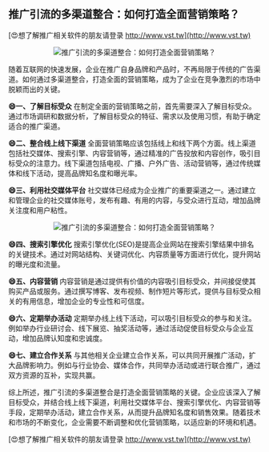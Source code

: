## **推广引流的多渠道整合：如何打造全面营销策略？**

[😍想了解推广相关软件的朋友请登录 http://www.vst.tw](http://www.vst.tw)

 <center><img src="https://vst.tw/MP4/tuiguang/png/6.png" alt="推广引流的多渠道整合：如何打造全面营销策略？"></center>

随着互联网的快速发展，企业在推广自身品牌和产品时，不再局限于传统的广告渠道。如何通过多渠道整合，打造全面的营销策略，成为了企业在竞争激烈的市场中脱颖而出的关键。

**😄一、了解目标受众**
在制定全面的营销策略之前，首先需要深入了解目标受众。通过市场调研和数据分析，了解目标受众的特征、需求以及使用习惯，有助于确定适合的推广渠道。

**😄二、整合线上线下渠道**
全面营销策略应该包括线上和线下两个方面。线上渠道包括社交媒体、搜索引擎、内容营销等，通过精准的广告投放和内容创作，吸引目标受众的注意力。线下渠道包括电视、广播、户外广告、活动营销等，通过传统媒体和线下活动，提高品牌知名度和曝光率。

**😄三、利用社交媒体平台**
社交媒体已经成为企业推广的重要渠道之一。通过建立和管理企业的社交媒体账号，发布有趣、有用的内容，与受众进行互动，增加品牌关注度和用户粘性。

 <center><img src="https://vst.tw/MP4/tuiguang/png/5.png" alt="推广引流的多渠道整合：如何打造全面营销策略？"></center>

**😄四、搜索引擎优化**
搜索引擎优化(SEO)是提高企业网站在搜索引擎结果中排名的关键技术。通过对网站结构、关键词优化、内容质量等方面进行优化，提升网站的曝光度和流量。

**😄五、内容营销**
内容营销是通过提供有价值的内容吸引目标受众，并间接促使其购买产品或服务。通过撰写博客、发布视频、制作短片等形式，提供与目标受众相关的有用信息，增加企业的专业性和可信度。

**😄六、定期举办活动**
定期举办线上线下活动，可以吸引目标受众的参与和关注。例如举办行业研讨会、线下展览、抽奖活动等，通过活动促使目标受众与企业互动，增加品牌认知度和忠诚度。

**😄七、建立合作关系**
与其他相关企业建立合作关系，可以共同开展推广活动，扩大品牌影响力。例如与行业协会、媒体合作，共同举办活动或进行联合推广，通过双方资源的互补，实现共赢。

综上所述，推广引流的多渠道整合是打造全面营销策略的关键。企业应该深入了解目标受众，并结合线上线下渠道，利用社交媒体平台、搜索引擎优化、内容营销等手段，定期举办活动，建立合作关系，从而提升品牌知名度和销售效果。随着技术和市场的不断变化，企业需要不断调整和优化营销策略，以适应新的环境和机遇。

[😍想了解推广相关软件的朋友请登录 http://www.vst.tw](http://www.vst.tw)



